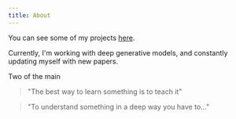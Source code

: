 ```yaml
---
title: About
---
```


You can see some of my projects [here](\projects\current_projects.md).

Currently, I'm working with deep generative models, and constantly updating myself with new papers.

Two of the main 

> "The best way to learn something is to teach it"

> "To understand something in a deep way you have to..."

